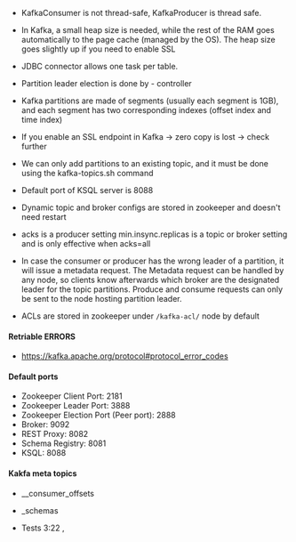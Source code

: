 

- KafkaConsumer is not thread-safe, KafkaProducer is thread safe.
- In Kafka, a small heap size is needed, while the rest of the RAM goes automatically to the page cache (managed by the OS). The heap size goes slightly up if you need to enable SSL
- JDBC connector allows one task per table.
- Partition leader election is done by - controller
- Kafka partitions are made of segments (usually each segment is 1GB), and each segment has two corresponding indexes (offset index and time index)
- If you enable an SSL endpoint in Kafka -> zero copy is lost -> check further
- We can only add partitions to an existing topic, and it must be done using the kafka-topics.sh command
- Default port of KSQL server is 8088

- Dynamic topic and broker configs are stored in zookeeper and doesn't need restart
- acks is a producer setting min.insync.replicas is a topic or broker setting and is only effective when acks=all

- In case the consumer or producer has the wrong leader of a partition, it will issue a metadata request. The Metadata request can be handled by any node, so clients know afterwards which broker are the designated leader for the topic partitions. Produce and consume requests can only be sent to the node hosting partition leader.

- ACLs are stored in zookeeper under `/kafka-acl/` node by default

#### Retriable ERRORS

- https://kafka.apache.org/protocol#protocol_error_codes



#### Default ports

- Zookeeper Client Port: 2181
- Zookeeper Leader Port: 3888
- Zookeeper Election Port (Peer port): 2888
- Broker: 9092
- REST Proxy: 8082
- Schema Registry: 8081
- KSQL: 8088


#### Kakfa meta topics
- __consumer_offsets
- _schemas


- Tests
3:22 ,
